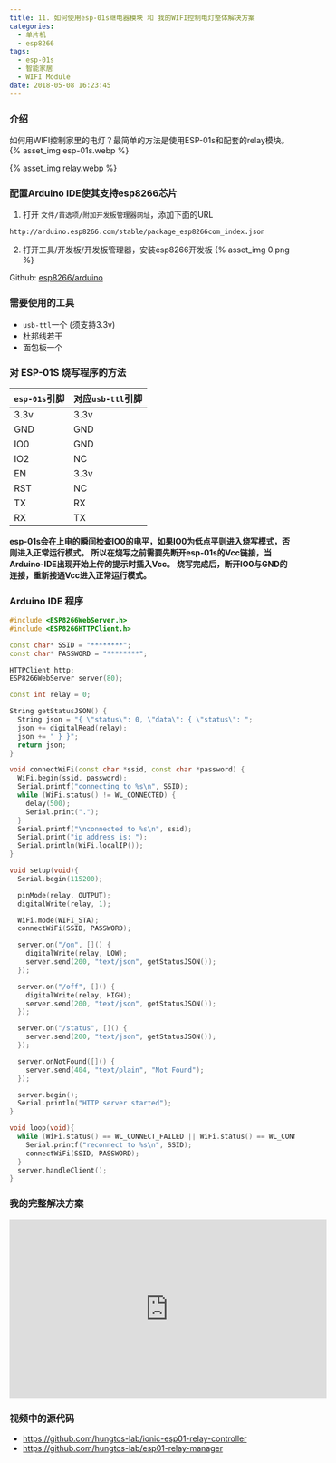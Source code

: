 ```yaml
---
title: 11. 如何使用esp-01s继电器模块 和 我的WIFI控制电灯整体解决方案
categories:
  - 单片机
  - esp8266
tags:
  - esp-01s
  - 智能家居
  - WIFI Module
date: 2018-05-08 16:23:45
---
```



### 介绍
如何用WIFI控制家里的电灯？最简单的方法是使用ESP-01s和配套的relay模块。
{% asset_img esp-01s.webp %}
<!-- more -->
{% asset_img relay.webp %}

### 配置Arduino IDE使其支持esp8266芯片
1. 打开 `文件/首选项/附加开发板管理器网址`，添加下面的URL
  ```
  http://arduino.esp8266.com/stable/package_esp8266com_index.json
  ```
2. 打开工具/开发板/开发板管理器，安装esp8266开发板
  {% asset_img 0.png %}

Github: [esp8266/arduino](https://github.com/esp8266/arduino)

### 需要使用的工具
- `usb-ttl`一个 (须支持3.3v)
- 杜邦线若干
- 面包板一个

### 对 ESP-01S 烧写程序的方法
| `esp-01s`引脚 | 对应`usb-ttl`引脚 |
|:-|:-|
| 3.3v | 3.3v |
| GND | GND |
| IO0 | GND |
| IO2 | NC |
| EN | 3.3v |
| RST | NC |
| TX | RX |
| RX | TX |

**esp-01s会在上电的瞬间检查IO0的电平，如果IO0为低点平则进入烧写模式，否则进入正常运行模式。**
**所以在烧写之前需要先断开esp-01s的Vcc链接，当Arduino-IDE出现开始上传的提示时插入Vcc。**
**烧写完成后，断开IO0与GND的连接，重新接通Vcc进入正常运行模式。**

### Arduino IDE 程序
```c++
#include <ESP8266WebServer.h>
#include <ESP8266HTTPClient.h>

const char* SSID = "********";
const char* PASSWORD = "********";

HTTPClient http;
ESP8266WebServer server(80);

const int relay = 0;

String getStatusJSON() {
  String json = "{ \"status\": 0, \"data\": { \"status\": ";
  json += digitalRead(relay);
  json += " } }";
  return json;
}

void connectWiFi(const char *ssid, const char *password) {
  WiFi.begin(ssid, password);
  Serial.printf("connecting to %s\n", SSID);
  while (WiFi.status() != WL_CONNECTED) {
    delay(500);
    Serial.print(".");
  }
  Serial.printf("\nconnected to %s\n", ssid);
  Serial.print("ip address is: ");
  Serial.println(WiFi.localIP());
}

void setup(void){
  Serial.begin(115200);

  pinMode(relay, OUTPUT);
  digitalWrite(relay, 1);

  WiFi.mode(WIFI_STA);
  connectWiFi(SSID, PASSWORD);

  server.on("/on", []() {
    digitalWrite(relay, LOW);
    server.send(200, "text/json", getStatusJSON());
  });

  server.on("/off", []() {
    digitalWrite(relay, HIGH);
    server.send(200, "text/json", getStatusJSON());
  });

  server.on("/status", []() {
    server.send(200, "text/json", getStatusJSON());
  });

  server.onNotFound([]() {
    server.send(404, "text/plain", "Not Found");
  });

  server.begin();
  Serial.println("HTTP server started");
}

void loop(void){
  while (WiFi.status() == WL_CONNECT_FAILED || WiFi.status() == WL_CONNECTION_LOST || WiFi.status() == WL_DISCONNECTED) {
    Serial.printf("reconnect to %s\n", SSID);
    connectWiFi(SSID, PASSWORD);
  }
  server.handleClient();
}
```

### 我的完整解决方案
<iframe width="560" height="315" src="https://www.youtube.com/embed/vCTM-Y2L2Yg" frameborder="0" allow="autoplay; encrypted-media" allowfullscreen></iframe>

### 视频中的源代码
- https://github.com/hungtcs-lab/ionic-esp01-relay-controller
- https://github.com/hungtcs-lab/esp01-relay-manager
